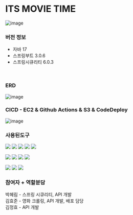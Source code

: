 # ITS MOVIE TIME
![image](https://github.com/IT-NOVATION/BackEnd/assets/62535887/f2d012b5-ee57-4807-a868-8e0242b95da8)


### 버전 정보
* 자바 17
* 스프링부트 3.0.6
* 스프링시큐리티 6.0.3
<br/>

### ERD
![image](https://github.com/IT-NOVATION/BackEnd/assets/62535887/13f31dd5-5708-4463-8707-a54246802b64)

### CICD - EC2 & Github Actions & S3 & CodeDeploy
![image](https://github.com/IT-NOVATION/BackEnd/assets/62535887/8a3de43e-e755-42f1-90bc-8404b9f7e94d)


### 사용된도구
<p>
 <img src="https://img.shields.io/badge/Java-007396?style=flat-square&logo=Java&logoColor=white"/>
 <img src="https://img.shields.io/badge/Spring-6DB33F?style=flat-square&logo=Spring&logoColor=white"/>
 <img src="https://img.shields.io/badge/SpringBoot-6DB33F?style=flat-square&logo=springboot&logoColor=white"/>
 <img src="https://img.shields.io/badge/SpringSecurity-6DB33F?style=flat-square&logo=springsecurity&logoColor=white"/>
 <img src="https://img.shields.io/badge/MySQL-4479A1?style=flat-square&logo=MySQL&logoColor=white"/>
</p>
<p>
 <img src="https://img.shields.io/badge/Github Actions-2088FF?style=flat&logo=githubactions&logoColor=white"/>
 <img src="https://img.shields.io/badge/AWS EC2-FF9900?style=flat-square&logo=amazonec2&logoColor=white"/>
 <img src="https://img.shields.io/badge/AWS RDS-527FFF?style=flat-square&logo=amazonrds&logoColor=white"/>
 <img src="https://img.shields.io/badge/Amazon S3-569A31?style=flat&logo=amazons3&logoColor=white"/>
</p>
<p>
 <img src="https://img.shields.io/badge/Postman-FF6C37?style=flat-square&logo=Postman&logoColor=white"/>
 <img src="https://img.shields.io/badge/Intellij IDEA-000000?style=flat-square&logo=intellijidea&logoColor=white"/>
 <img src="https://img.shields.io/badge/Swagger-85EA2D?style=flat-square&logo=intellijidea&logoColor=white"/>

</p>



### 참여자 + 역할분담
박혜림 - 스프링 시큐리티, API 개발
<br/>
김효준 - 영화 크롤링, API 개발, 배포 담당
<br/>
김정효 - API 개발


